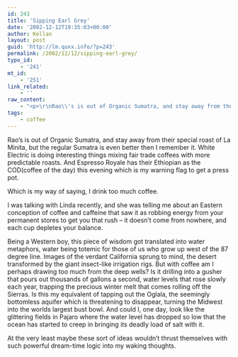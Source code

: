 ```yaml
---
id: 243
title: 'Sipping Earl Grey'
date: '2002-12-12T19:35:03+00:00'
author: Kellan
layout: post
guid: 'http://lm.quxx.info/?p=243'
permalink: /2002/12/12/sipping-earl-grey/
typo_id:
    - '241'
mt_id:
    - '251'
link_related:
    - ''
raw_content:
    - "<p>\r\nRao\\'s is out of Organic Sumatra, and stay away from their special roast of La\r\nMinita, but the regular Sumatra is even better then I remember it.  White\r\nElectric is doing interesting things mixing fair trade coffees with more\r\npredictable roasts.   And Espresso Royale has their Ethiopian as the COD(coffee\r\nof the day) this evening which is my warning flag to get a press pot.\r\n</p>\r\n<p>\r\nWhich is my way of saying, I drink too much coffee.\r\n</p>\r\n<p>\r\n  I was talking with Linda\r\nrecently, and she was telling me about an Eastern conception of coffee and\r\ncaffeine that saw it as robbing energy from your permanent stores to get you\r\nthat rush -  it doesn\\'t come from nowhere, and each cup depletes your balance.\r\n</p>\r\n<p>\r\nBeing a Western boy, this piece of wisdom got translated into water metaphors,\r\nwater being totemic for those of us who grow up west of the 87 degree line. \r\nImages of the verdant California sprung to mind, the desert transformed by the\r\ngiant insect-like irrigation rigs.  But with coffee am I perhaps drawing too\r\nmuch from the deep wells?  Is it drilling into a gusher that pours out thousands\r\nof gallons a second, water levels that rose slowly each year, trapping the\r\nprecious winter melt that comes rolling off the Sierras.  Is this my equivalent\r\nof tapping out the Oglala, the seemingly bottomless aquifer which is\r\nthreatening to disappear, turning the Midwest into the worlds largest bust bowl.   And could I, one\r\nday, look like the glittering fields in Pajaro where the water level has dropped\r\nso low that the ocean has started to creep in bringing its deadly load of salt\r\nwith it.\r\n</p>\r\n<p>\r\nAt the very least maybe these sort of ideas wouldn\\'t thrust themselves with\r\nsuch powerful dream-time logic into my waking thoughts.\r\n</p>"
tags:
    - coffee
---
```


Rao’s is out of Organic Sumatra, and stay away from their special roast of La Minita, but the regular Sumatra is even better then I remember it. White Electric is doing interesting things mixing fair trade coffees with more predictable roasts. And Espresso Royale has their Ethiopian as the COD(coffee of the day) this evening which is my warning flag to get a press pot.

Which is my way of saying, I drink too much coffee.

 I was talking with Linda recently, and she was telling me about an Eastern conception of coffee and caffeine that saw it as robbing energy from your permanent stores to get you that rush – it doesn’t come from nowhere, and each cup depletes your balance.

Being a Western boy, this piece of wisdom got translated into water metaphors, water being totemic for those of us who grow up west of the 87 degree line. Images of the verdant California sprung to mind, the desert transformed by the giant insect-like irrigation rigs. But with coffee am I perhaps drawing too much from the deep wells? Is it drilling into a gusher that pours out thousands of gallons a second, water levels that rose slowly each year, trapping the precious winter melt that comes rolling off the Sierras. Is this my equivalent of tapping out the Oglala, the seemingly bottomless aquifer which is threatening to disappear, turning the Midwest into the worlds largest bust bowl. And could I, one day, look like the glittering fields in Pajaro where the water level has dropped so low that the ocean has started to creep in bringing its deadly load of salt with it.

At the very least maybe these sort of ideas wouldn’t thrust themselves with such powerful dream-time logic into my waking thoughts.